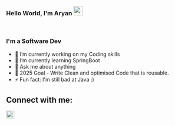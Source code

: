 ### Hello World, I'm Aryan <img src="https://media.giphy.com/media/hvRJCLFzcasrR4ia7z/giphy.gif" width="25px">

<br />





### I'm a Software Dev

- 🔭 I’m currently working on my Coding skills 
- 🌱 I’m currently learning SpringBoot 
- 💬 Ask me about anything
-  🥅 2025 Goal - Write Clean and optimised Code that is reusable. 
- ⚡ Fun fact: I'm still bad at Java :)


  
  
  
## Connect with me:

[<img align="left" alt="codeSTACKr | LinkedIn" width="22px" src="https://cdn.jsdelivr.net/npm/simple-icons@v3/icons/linkedin.svg" />][linkedin]


<br />
  


[linkedin]: https://www.linkedin.com/in/aryans201/

